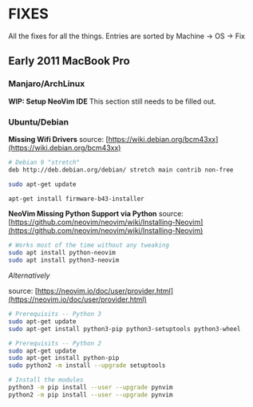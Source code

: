 # FIXES
All the fixes for all the things.
Entries are sorted by Machine -> OS -> Fix

## Early 2011 MacBook Pro


### Manjaro/ArchLinux

**WIP: Setup NeoVim IDE**
This section still needs to be filled out.


### Ubuntu/Debian


**Missing Wifi Drivers**
source: [https://wiki.debian.org/bcm43xx](https://wiki.debian.org/bcm43xx)

```bash
# Debian 9 "stretch"
deb http://deb.debian.org/debian/ stretch main contrib non-free

sudo apt-get update

apt-get install firmware-b43-installer
```


**NeoVim Missing Python Support via Python**
source: [https://github.com/neovim/neovim/wiki/Installing-Neovim](https://github.com/neovim/neovim/wiki/Installing-Neovim)

```bash
# Works most of the time without any tweaking
sudo apt install python-neovim
sudo apt install python3-neovim
```

*Alternatively*

source: [https://neovim.io/doc/user/provider.html](https://neovim.io/doc/user/provider.html)


```bash
# Prerequisits -- Python 3
sudo apt-get update
sudo apt-get install python3-pip python3-setuptools python3-wheel
```

```bash
# Prerequisits -- Python 2
sudo apt-get update
sudo apt-get install python-pip
sudo python2 -m install --upgrade setuptools
```

```bash
# Install the modules
python3 -m pip install --user --upgrade pynvim
python2 -m pip install --user --upgrade pynvim
```
